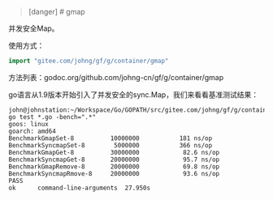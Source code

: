 >[danger] # gmap

并发安全Map。

使用方式：
```go
import "gitee.com/johng/gf/g/container/gmap"
```

方法列表：godoc.org/github.com/johng-cn/gf/g/container/gmap


go语言从1.9版本开始引入了并发安全的sync.Map，我们来看看基准测试结果：
```
john@johnstation:~/Workspace/Go/GOPATH/src/gitee.com/johng/gf/g/container/gmap$ go test *.go -bench=".*"
goos: linux
goarch: amd64
BenchmarkGmapSet-8        	10000000	       181 ns/op
BenchmarkSyncmapSet-8     	 5000000	       366 ns/op
BenchmarkGmapGet-8        	30000000	        82.6 ns/op
BenchmarkSyncmapGet-8     	20000000	        95.7 ns/op
BenchmarkGmapRemove-8     	20000000	        69.8 ns/op
BenchmarkSyncmapRmove-8   	20000000	        93.6 ns/op
PASS
ok  	command-line-arguments	27.950s
```